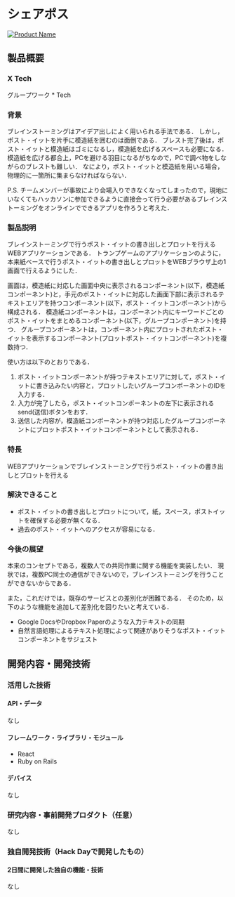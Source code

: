 # シェアポス

[![Product Name](image.png)](https://youtu.be/dUQU3NNrAbQ)

## 製品概要
### X Tech
グループワーク * Tech

### 背景
ブレインストーミングはアイデア出しによく用いられる手法である．
しかし，ポスト・イットを片手に模造紙を囲むのは面倒である．
ブレスト完了後は，ポスト・イットと模造紙はゴミになるし，模造紙を広げるスペースも必要になる．
模造紙を広げる都合上，PCを避ける羽目になるがちなので，PCで調べ物をしながらのブレストも難しい．
なにより，ポスト・イットと模造紙を用いる場合，物理的に一箇所に集まらなければならない．

P.S. チームメンバーが事故により会場入りできなくなってしまったので，現地にいなくてもハッカソンに参加できるように直接会って行う必要があるブレインストーミングをオンラインでできるアプリを作ろうと考えた．

### 製品説明
ブレインストーミングで行うポスト・イットの書き出しとプロットを行えるWEBアプリケーションである．
トランプゲームのアプリケーションのように，本来紙ベースで行うポスト・イットの書き出しとプロットをWEBブラウザ上の1画面で行えるようにした．

画面は，模造紙に対応した画面中央に表示されるコンポーネント(以下，模造紙コンポーネント)と，手元のポスト・イットに対応した画面下部に表示されるテキストエリアを持つコンポーネント(以下，ポスト・イットコンポーネント)から構成される．
模造紙コンポーネントは，コンポーネント内にキーワードごとのポスト・イットをまとめるコンポーネント(以下，グループコンポーネント)を持つ．
グループコンポーネントは，コンポーネント内にプロットされたポスト・イットを表示するコンポーネント(プロットポスト・イットコンポーネント)を複数持つ．

使い方は以下のとおりである．

1. ポスト・イットコンポーネントが持つテキストエリアに対して，ポスト・イットに書き込みたい内容と，プロットしたいグループコンポーネントのIDを入力する．
2. 入力が完了したら，ポスト・イットコンポーネントの左下に表示されるsend(送信)ボタンをおす．
3. 送信した内容が，模造紙コンポーネントが持つ対応したグループコンポーネントにプロットポスト・イットコンポーネントとして表示される．

### 特長
WEBアプリケーションでブレインストーミングで行うポスト・イットの書き出しとプロットを行える

### 解決できること
- ポスト・イットの書き出しとプロットについて，紙，スペース，ポストイットを確保する必要が無くなる．
- 過去のポスト・イットへのアクセスが容易になる．

### 今後の展望
本来のコンセプトである，複数人での共同作業に関する機能を実装したい．
現状では，複数PC同士の通信ができないので，ブレインストーミングを行うことができないからである．

また，これだけでは，既存のサービスとの差別化が困難である．
そのため，以下のような機能を追加して差別化を図りたいと考えている．

- Google DocsやDropbox Paperのような入力テキストの同期
- 自然言語処理によるテキスト処理によって関連がありそうなポスト・イットコンポーネントをサジェスト

## 開発内容・開発技術
### 活用した技術
#### API・データ
なし

#### フレームワーク・ライブラリ・モジュール
- React
- Ruby on Rails

#### デバイス
なし

### 研究内容・事前開発プロダクト（任意）
なし

### 独自開発技術（Hack Dayで開発したもの）
#### 2日間に開発した独自の機能・技術
なし
